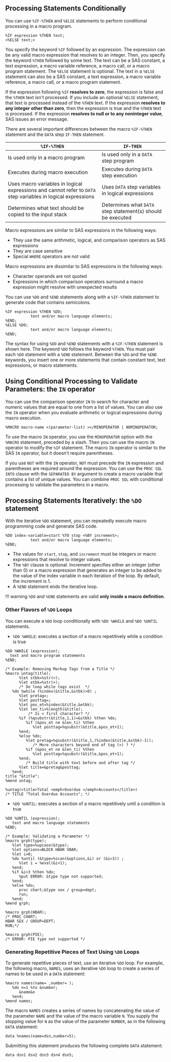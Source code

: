 ## Processing Statements Conditionally

You can use `%IF-%THEN` and `%ELSE` statements to perform conditional processing in a macro program.
```
%IF expression %THEN text;
<%ELSE text;>
```

You specify the keyword `%IF` followed by an expression. The expression can be any valid macro expression that resolves to an integer. Then, you specify the keyword `%THEN` followed by some text. The text can be a SAS constant, a text expression, a macro variable reference, a macro call, or a macro program statement. The `%ELSE` statement is optional. The text in a `%ELSE` statement can also be a SAS constant, a text expression, a macro variable reference, a macro call, or a macro program statement.

If the expression following `%IF` **resolves to zero**, the expression is false and the `%THEN` text isn't processed. If you include an optional `%ELSE` statement, that text is processed instead of the `%THEN` text. If the expression **resolves to any integer other than zero**, then the expression is true and the `%THEN` text is processed. If the expression **resolves to null or to any noninteger value**, SAS issues an error message.

There are several important differences between the macro `%IF-%THEN` statement and the `DATA` step `IF-THEN` statement.

| `%IF-%THEN` | `IF-THEN` |
|---|---|
| Is used only in a macro program | Is used only in a `DATA` step program | 
| Executes during macro execution | Executes during `DATA` step execution | 
| Uses macro variables in logical expressions and cannot refer to `DATA` step variables in logical expressions | Uses `DATA` step variables in logical expressions| 
| Determines what text should be copied to the input stack | Determines what `DATA` step statement(s) should be executed | 
 
Macro expressions are similar to SAS expressions in the following ways:

* They use the same arithmetic, logical, and comparison operators as SAS expressions
* They are case sensitive
* Special `WHERE` operators are not valid

Macro expressions are dissimilar to SAS expressions in the following ways:

* Character operands are not quoted
* Expressions in which comparison operators surround a macro expression might resolve with unexpected results

You can use `%DO` and `%END` statements along with a `%IF-%THEN` statement to generate code that contains semicolons.
```
%IF expression %THEN %DO;
           text and/or macro language elements;
%END;
%ELSE %DO;
           text and/or macro language elements;
%END;
```

The syntax for using `%DO` and `%END` statements with a `%IF-%THEN` statement is shown here. The keyword `%DO` follows the keyword `%THEN`. You must pair each `%DO` statement with a `%END` statement. Between the `%DO` and the `%END` keywords, you insert one or more statements that contain constant text, text expressions, or macro statements.

## Using Conditional Processing to Validate Parameters: the `IN` operator

You can use the comparison operator `IN` to search for character and numeric values that are equal to one from a list of values. You can also use the `IN` operator when you evaluate arithmetic or logical expressions during macro execution.
```
%MACRO macro-name <(parameter-list) ></MINOPERATOR | NOMINOPERATOR;
```

To use the macro `IN` operator, you use the `MINOPERATOR` option with the `%MACRO` statement, preceded by a slash. Then you can use the macro `IN` operator to modify the `%IF` statement. The macro `IN` operator is similar to the SAS `IN` operator, but it doesn't require parentheses.

If you use `NOT` with the `IN` operator, `NOT` must precede the `IN` expression and parentheses are required around the expression.
You can use the `PROC SQL INTO` clause with the `SEPARATED BY` argument to create a macro variable that contains a list of unique values. You can combine `PROC SQL` with conditional processing to validate the parameters in a macro.

## Processing Statements Iteratively: the `%DO` statement

With the iterative `%DO` statement, you can repeatedly execute macro programming code and generate SAS code.
```
%DO index-variable=start %TO stop <%BY increment>;
           text and/or macro language elements;
%END;
```

* The values for `start`, `stop`, and `increment` must be integers or macro expressions that resolve to integer values.
* The `%BY` clause is optional. Increment specifies either an integer (other than 0) or a macro expression that generates an integer to be added to the value of the index variable in each iteration of the loop. By default, the increment is 1.
* A `%END` statement ends the iterative loop. 

!!! warning
    `%DO` and `%END` statements are valid **only inside a macro definition**.

### Other Flavors of `%DO` Loops

You can execute a `%DO` loop conditionally with `%DO %WHILE` and `%DO %UNTIL` statements.

* `%DO %WHILE`: executes a section of a macro repetitively while a condition is true

```
%DO %WHILE (expression); 
  text and macro program statements
%END;

/* Example: Removing Markup Tags from a Title */
%macro untag(title);
      %let stbk=%str(<);
      %let etbk=%str(>);
      /* Do loop while tags exist  */
   %do %while (%index(&title,&stbk)>0) ;
      %let pretag=;
      %let posttag=;
      %let pos_et=%index(&title,&etbk);
      %let len_ti=%length(&title);
          /* Is < first character? */
      %if (%qsubstr(&title,1,1)=&stbk) %then %do;
         %if (&pos_et ne &len_ti) %then
            %let posttag=%qsubstr(&title,&pos_et+1);
      %end;
      %else %do;
         %let pretag=%qsubstr(&title,1,(%index(&title,&stbk)-1));
            /* More characters beyond end of tag (>) ? */
         %if (&pos_et ne &len_ti) %then
            %let posttag=%qsubstr(&title,&pos_et+1);
      %end;
         /* Build title with text before and after tag */
      %let title=&pretag&posttag;
   %end;
title "&title";
%mend untag;

%untag(<title>Total <emph>Overdue </emph>Accounts</title>)
/* TITLE "Total Overdue Accounts"; */
```

* `%DO %UNTIL`: executes a section of a macro repetitively until a condition is true

```
%DO %UNTIL (expression); 
   text and macro language statements
%END;

/* Example: Validating a Parameter */
%macro grph(type);
   %let type=%upcase(&type);
   %let options=BLOCK HBAR VBAR;
   %let i=0;
   %do %until (&type=%scan(&options,&i) or (&i>3)) ;
      %let i = %eval(&i+1);
   %end;
   %if &i>3 %then %do;
      %put ERROR: &type type not supported;
   %end;
   %else %do;
      proc chart;&type sex / group=dept;
      run;
   %end;
%mend grph;

%macro grph(HBAR);
/* PROC CHART;
HBAR SEX / GROUP=DEPT;
RUN;*/

%macro grph(PIE);
/* ERROR: PIE type not supported */
```

### Generating Repetitive Pieces of Text Using `%DO` Loops

To generate repetitive pieces of text, use an iterative `%DO` loop. For example, the following macro, `NAMES`, uses an iterative `%DO` loop to create a series of names to be used in a `DATA` statement:

```
%macro names(name= ,number= );
   %do n=1 %to &number;
      &name&n
   %end;
%mend names;
```

The macro `NAMES` creates a series of names by concatenating the value of the parameter `NAME` and the value of the macro variable `N`. You supply the stopping value for `N` as the value of the parameter `NUMBER`, as in the following `DATA` statement:

```
data %names(name=dsn,number=5);
```

Submitting this statement produces the following complete `DATA` statement:

```
data dsn1 dsn2 dsn3 dsn4 dsn5;
```
